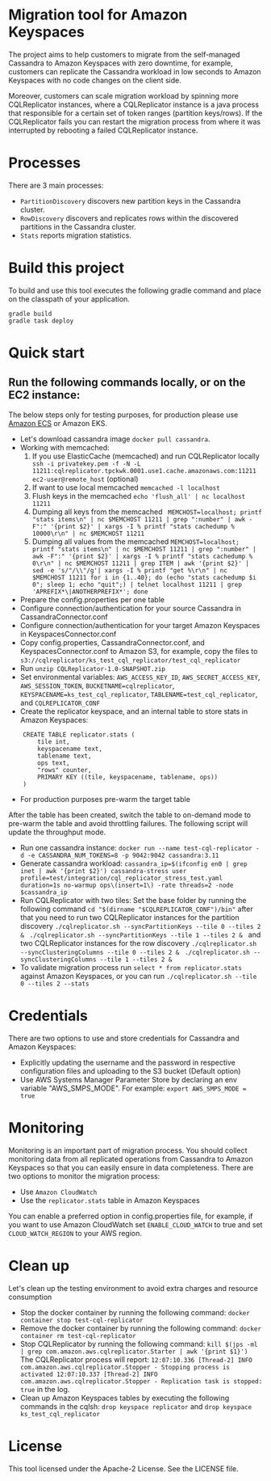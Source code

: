 # Migration tool for Amazon Keyspaces
The project aims to help customers to migrate from the self-managed Cassandra to Amazon Keyspaces with zero downtime, for example, 
customers can replicate the Cassandra workload in low seconds to Amazon Keyspaces with no code changes on the client side.
    
Moreover, customers can scale migration workload by spinning more CQLReplicator instances, where a CQLReplicator instance is a java process that
responsible for a certain set of token ranges (partition keys/rows). If the CQLReplicator fails you can restart the migration process from where
it was interrupted by rebooting a failed CQLReplicator instance.

# Processes 
There are 3 main processes: 
   * `PartitionDiscovery` discovers new partition keys in the Cassandra cluster.
   * `RowDiscovery` discovers and replicates rows within the discovered partitions in the Cassandra cluster.
   * `Stats` reports migration statistics. 
 
# Build this project
To build and use this tool executes the following gradle command and place on the classpath of your application. 
```
gradle build
gradle task deploy
```

# Quick start

## Run the following commands locally, or on the EC2 instance:

The below steps only for testing purposes, for production please use [Amazon ECS](ecs/README.md) or Amazon EKS.   

* Let's download cassandra image ```docker pull cassandra```.
* Working with memcached: 
    1. If you use ElasticCache (memcached) and run CQLReplicator locally ``` ssh -i privatekey.pem -f -N -L 11211:cqlreplicator.tpckwk.0001.use1.cache.amazonaws.com:11211 ec2-user@remote_host``` (optional)
    2. If want to use local memcached ``` memcached -l localhost ```
    3. Flush keys in the memcached ``` echo 'flush_all' | nc localhost 11211 ```
    4. Dumping all keys from the memcached ``` MEMCHOST=localhost; printf "stats items\n" | nc $MEMCHOST 11211 | grep ":number" | awk -F":" '{print $2}'
     | xargs -I % printf "stats cachedump % 10000\r\n" | nc $MEMCHOST 11211```
    5. Dumping all values from the memcached ``` MEMCHOST=localhost; printf "stats items\n" | nc $MEMCHOST 11211 | grep ":number" | awk -F":" '{print $2}' | xargs -I % printf "stats cachedump % 0\r\n" | nc $MEMCHOST 11211 | grep ITEM | awk '{print $2}' | sed -e 's/"/\\"/g'| xargs -I % printf "get %\r\n" | nc $MEMCHOST 11211
                                                  for i in {1..40}; do (echo "stats cachedump $i 0"; sleep 1; echo "quit";) | telnet localhost 11211 | grep 'APREFIX*\|ANOTHERPREFIX*'; done ```
* Prepare the config.properties per one table
* Configure connection/authentication for your source Cassandra in CassandraConnector.conf
* Configure connection/authentication for your target Amazon Keyspaces in KeyspacesConnector.conf
* Copy config.properties, CassandraConnector.conf, and KeyspacesConnector.conf to Amazon S3, for example, 
   copy the files to ```s3://cqlreplicator/ks_test_cql_replicator/test_cql_replicator```
* Run ```unzip CQLReplicator-1.0-SNAPSHOT.zip```
* Set environmental variables: `AWS_ACCESS_KEY_ID`, `AWS_SECRET_ACCESS_KEY`, `AWS_SESSION_TOKEN`, `BUCKETNAME=cqlreplicator`, `KEYSPACENAME=ks_test_cql_replicator`, `TABLENAME=test_cql_replicator`, and `CQLREPLICATOR_CONF`
* Create the replicator keyspace, and an internal table to store stats in Amazon Keyspaces:
```
    CREATE TABLE replicator.stats (
        tile int,
        keyspacename text,
        tablename text,
        ops text,
        "rows" counter,
        PRIMARY KEY ((tile, keyspacename, tablename, ops))
    )
```
* For production purposes pre-warm the target table    	
                 
After the table has been created, switch the table to on-demand mode to pre-warm the table and avoid throttling failures. 
The following script will update the throughput mode. 

* Run one cassandra instance:
   ```docker run --name test-cql-replicator -d -e CASSANDRA_NUM_TOKENS=8 -p 9042:9042 cassandra:3.11```
* Generate cassandra workload:
   `cassandra_ip=$(ifconfig en0 | grep inet | awk '{print $2}')
    cassandra-stress user profile=test/integration/cql_replicator_stress_test.yaml duration=1s no-warmup ops\(insert=1\) -rate threads=2 -node $cassandra_ip`
* Run CQLReplicator with two tiles:
Set the base folder by running the following command ```cd "$(dirname "$CQLREPLICATOR_CONF")/bin"``` after that you need to run
two CQLReplicator instances for the partition discovery
   ```./cqlreplicator.sh --syncPartitionKeys --tile 0 --tiles 2 & ```
   ```./cqlreplicator.sh --syncPartitionKeys --tile 1 --tiles 2 & ```  and two CQLReplicator instances for the row discovery
   ```./cqlreplicator.sh --syncClusteringColumns --tile 0 --tiles 2 & ```
   ```./cqlreplicator.sh --syncClusteringColumns --tile 1 --tiles 2 & ```
* To validate migration process run ```select * from replicator.stats``` against Amazon Keyspaces, or you can run ```./cqlreplicator.sh --tile 0 --tiles 2 --stats ```

# Credentials
There are two options to use and store credentials for Cassandra and Amazon Keyspaces:

* Explicitly updating the username and the password in respective configuration files and uploading to the S3 bucket (Default option)
* Use AWS Systems Manager Parameter Store by declaring an env variable "AWS_SMPS_MODE". For example: `export AWS_SMPS_MODE = true` 

# Monitoring
Monitoring is an important part of migration process. You should collect monitoring data from all replicated
operations from Cassandra to Amazon Keyspaces so that you can easily ensure in data completeness.
There are two options to monitor the migration process:
   * Use `Amazon CloudWatch`
   * Use the `replicator.stats` table in Amazon Keyspaces 

You can enable a preferred option in config.properties file, for example, if you want to 
use Amazon CloudWatch set `ENABLE_CLOUD_WATCH` to true and set `CLOUD_WATCH_REGION` to your AWS region.

# Clean up
Let's clean up the testing environment to avoid extra charges and resource consumption
* Stop the docker container by running the following command: 
    ```docker container stop test-cql-replicator```
* Remove the docker container by running the following command: 
    ```docker container rm test-cql-replicator```
* Stop CQLReplicator by running the following command: 
    ```kill $(jps -ml | grep com.amazon.aws.cqlreplicator.Starter | awk '{print $1}')```
    The CQLReplicator process will report:
     `12:07:10.336 [Thread-2] INFO  com.amazon.aws.cqlreplicator.Stopper - Stopping process is activated
      12:07:10.337 [Thread-2] INFO  com.amazon.aws.cqlreplicator.Stopper - Replication task is stopped: true` in the log.
* Clean up Amazon Keyspaces tables by executing the following commands in the cqlsh: 
    ```drop keyspace replicator``` and ```drop keyspace ks_test_cql_replicator```
    
# License
This tool licensed under the Apache-2 License. See the LICENSE file.